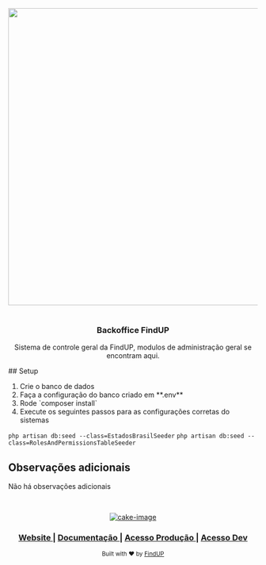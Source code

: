 <div align="center">
  <img src="https://theme.zdassets.com/theme_assets/2370142/c8b5137802123ed2a5feb6fa683653ec9520bd67.png" width="600px">
</div>

<br />

<div align="center">
  <h3>Backoffice FindUP</h3>
  <p>
    Sistema de controle geral da FindUP, modulos  de administração geral se encontram aqui.
  </p>
  <p>
</div>
  ## Setup
  </p>

  <ol>
    <li>Crie o banco de dados</li>
    <li>Faça a configuração do banco criado em **.env**</li>
    <li>Rode `composer install`</li>
    <li>Execute os seguintes passos para as configurações corretas do sistemas</li>
  </ol>

  `php artisan db:seed --class=EstadosBrasilSeeder`
  `php artisan db:seed --class=RolesAndPermissionsTableSeeder`

  ## Observações adicionais
  Não há observações adicionais


<br />

<div align="center">

[![cake-image]][cake-url]

</div>

<div align="center">
  <h3>
    <a href="https://findup.com.br">
      Website
    </a>
    <span> | </span>
    <a href="#">
      Documentação
    </a>    
      <span> | </span>
    <a href="https://admin.findup.com.br">
      Acesso Produção
    </a>    
         <span> | </span>
    <a href="http://admin.findapp.com.br">
      Acesso Dev
    </a>    
  </h3>
</div>

<div align="center">
  <sub>Built with ❤︎ by <a href="https://github.com/findupworks">FindUP</a>
</div>


[cake-image]: https://img.shields.io/badge/CakePHP-PHP-red?logo=cakephp&style=for-the-badge
[cake-url]: https://book.cakephp.org/4/en/index.html "cake"

